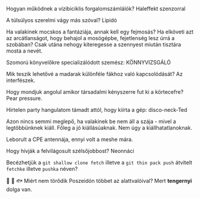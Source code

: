 Hogyan működnek a vízibiciklis forgalomszámlálók? Haleffekt szenzorral

A túlsúlyos szerelmi vágy más szóval? Lipidó

Ha valakinek mocskos a fantáziája, annak kell egy fejmosás? Ha elköveti azt az arcátlanságot, hogy behajol a mosógépbe, fejetlenség lesz úrrá a szobában? Csak utána nehogy kiteregesse a szennyest miután tisztára mosta a nevét.

Szomorú könyvelőkre specializálódott szemész: KÖNNYVIZSGÁLÓ

Mik teszik lehetővé a madarak különféle fákhoz való kapcsolódását? Az interfészek.

Hogy mondjuk angolul amikor társadalmi kényszerre fut ki a körtecefre? Pear pressure.

Hirtelen party hangulatom támadt attól, hogy kiírta a gép: disco-neck-Ted

Azon nincs semmi meglepő, ha valakinek be nem áll a szája - mivel a legtöbbünknek kiáll. Főleg a jó kiállásúaknak. Nem úgy a kiállhatatlanoknak.

Leborult a CPE antennája, ennyi volt a meshe mára.

Hogy hívják a felvilágosult szélsőjobbost? Neonnáci

Becézhetjük a `git shallow clone fetch` illetve a `git thin pack push` átvitelt `fetchke` illetve `pushka` néven?

🌊 🔱 🐟️ Miért nem törődik Poszeidón többet az alattvalóival? Mert **tengernyi** dolga van.
